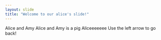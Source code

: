 ```yaml
---
layout: slide
title: "Welcome to our alice's slide!"
---
```

Alice and Amy
Alice and Amy is a pig 
Aliceeeeeee
Use the left arrow to go back!
